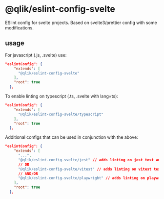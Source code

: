 # @qlik/eslint-config-svelte

ESlint config for svelte projects. Based on svelte3/prettier config with some modifications.

## usage

For javascript (.js, .svelte) use:

```json
"eslintConfig": {
    "extends": [
      "@qlik/eslint-config-svelte"
    ],
    "root": true
  },
```

To enable linting on typescript (.ts, .svelte with lang=ts):

```json
"eslintConfig": {
    "extends": [
      "@qlik/eslint-config-svelte/typescript"
    ],
    "root": true
  },
```

Additional configs that can be used in conjunction with the above:

```json
"eslintConfig": {
    "extends": [
      "...",
      "@qlik/eslint-config-svelte/jest" // adds linting on jest test and config files
      // OR
      "@qlik/eslint-config-svelte/vitest" // adds linting on vitest test and config files
      // AND/OR
      "@qlik/eslint-config-svelte/playwright" // adds linting on playwright test and config files
    ],
    "root": true
  },
```
